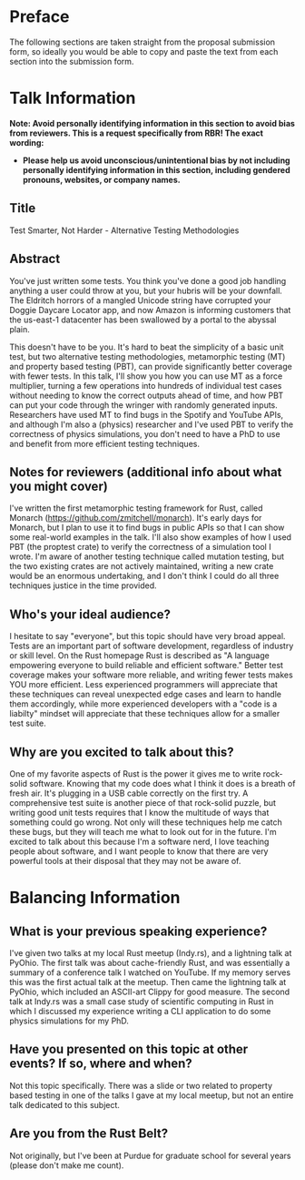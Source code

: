 # Preface
The following sections are taken straight from the proposal submission form, so ideally you would be able to copy and paste the text from each section into the submission form.

# Talk Information
**Note: Avoid personally identifying information in this section to avoid bias from reviewers. This is a request specifically from RBR! The exact wording:**
- **Please help us avoid unconscious/unintentional bias by not including personally identifying information in this section, including gendered pronouns, websites, or company names.**

## Title
Test Smarter, Not Harder - Alternative Testing Methodologies

## Abstract
You've just written some tests. You think you've done a good job handling anything a user could throw at you, but your hubris will be your downfall. The Eldritch horrors of a mangled Unicode string have corrupted your Doggie Daycare Locator app, and now Amazon is informing customers that the us-east-1 datacenter has been swallowed by a portal to the abyssal plain.

This doesn't have to be you. It's hard to beat the simplicity of a basic unit test, but two alternative testing methodologies, metamorphic testing (MT) and property based testing (PBT), can provide significantly better coverage with fewer tests. In this talk, I'll show you how you can use MT as a force multiplier, turning a few operations into hundreds of individual test cases without needing to know the correct outputs ahead of time, and how PBT can put your code through the wringer with randomly generated inputs. Researchers have used MT to find bugs in the Spotify and YouTube APIs, and although I'm also a (physics) researcher and I've used PBT to verify the correctness of physics simulations, you don't need to have a PhD to use and benefit from more efficient testing techniques.

## Notes for reviewers (additional info about what you might cover)
I've written the first metamorphic testing framework for Rust, called Monarch (https://github.com/zmitchell/monarch). It's early days for Monarch, but I plan to use it to find bugs in public APIs so that I can show some real-world examples in the talk. I'll also show examples of how I used PBT (the proptest crate) to verify the correctness of a simulation tool I wrote. I'm aware of another testing technique called mutation testing, but the two existing crates are not actively maintained, writing a new crate would be an enormous undertaking, and I don't think I could do all three techniques justice in the time provided.

## Who's your ideal audience?
I hesitate to say "everyone", but this topic should have very broad appeal. Tests are an important part of software development, regardless of industry or skill level. On the Rust homepage Rust is described as "A language empowering everyone
to build reliable and efficient software." Better test coverage makes your software more reliable, and writing fewer tests makes YOU more efficient. Less experienced programmers will appreciate that these techniques can reveal unexpected edge cases and learn to handle them accordingly, while more experienced developers with a "code is a liabilty" mindset will appreciate that these techniques allow for a smaller test suite.

## Why are you excited to talk about this?
One of my favorite aspects of Rust is the power it gives me to write rock-solid software. Knowing that my code does what I think it does is a breath of fresh air. It's plugging in a USB cable correctly on the first try. A comprehensive test suite is another piece of that rock-solid puzzle, but writing good unit tests requires that I know the multitude of ways that something could go wrong. Not only will these techniques help me catch these bugs, but they will teach me what to look out for in the future. I'm excited to talk about this because I'm a software nerd, I love teaching people about software, and I want people to know that there are very powerful tools at their disposal that they may not be aware of.

# Balancing Information

## What is your previous speaking experience?
I've given two talks at my local Rust meetup (Indy.rs), and a lightning talk at PyOhio.
The first talk was about cache-friendly Rust, and was essentially a summary of a conference talk I watched on YouTube. If my memory serves this was the first actual talk at the meetup. Then came the lightning talk at PyOhio, which included an ASCII-art Clippy for good measure. The second talk at Indy.rs was a small case study of scientific computing in Rust in which I discussed my experience writing a CLI application to do some physics simulations for my PhD.

## Have you presented on this topic at other events? If so, where and when?
Not this topic specifically. There was a slide or two related to property based testing in one of the talks I gave at my local meetup, but not an entire talk dedicated to this subject.

## Are you from the Rust Belt?
Not originally, but I've been at Purdue for graduate school for several years (please don't make me count).
